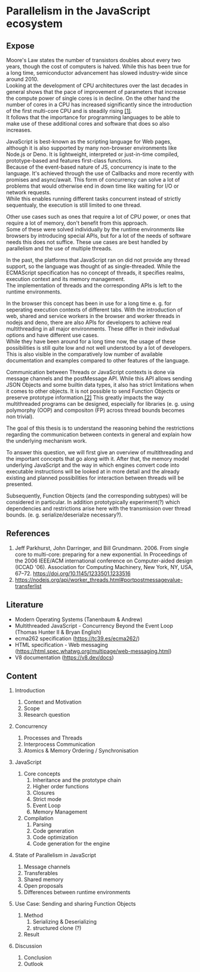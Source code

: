 # Parallelism in the JavaScript ecosystem

  
## Expose
Moore's Law states the number of transistors doubles about every two years, though the cost of computers is halved. While this has been true for a long time, semiconductor advancement has slowed industry-wide since around 2010.  
Looking at the development of CPU architectures over the last decades in general shows that the pace of improvement of parameters that increase the compute power of single cores is in decline.
On the other hand the number of cores in a CPU has increased significantly since the introduction of the first multi-core CPU and is steadily rising [[1]](#references).  
It follows that the importance for programming languages to be able to make use of these additional cores and software that does so also increases.  
  
JavaScript is best-known as the scripting language for Web pages, although it is also supported by many non-browser environments like Node.js or Deno.
It is lightweight, interpreted or just-in-time compiled, prototype-based and features first-class functions.  
Because of the event-based nature of JS, concurrency is inate to the language. 
It's achieved through the use of Callbacks and more recently with promises and async/await.
This form of concurrency can solve a lot of problems that would otherwise end in down time like waiting for I/O or network requests.  
While this enables running different tasks concurrent instead of strictly sequentualy, the execution is still limited to one thread.  
   
Other use cases such as ones that require a lot of CPU power, or ones that require a lot of memory, don't benefit from this approach.  
Some of these were solved individually by the runtime environments like browsers by introducing special APIs, but for a lot of the needs of software needs this does not suffice.
These use cases are best handled by parallelism and the use of multiple threads.  
  
In the past, the platforms that JavaScript ran on did not provide any thread support, so the language was thought of as single-threaded.
While the ECMAScript specification has no concept of threads, it specifies realms, execution context and its memory management.  
The implementation of threads and the corresponding APIs is left to the runtime environments.  
  
In the browser this concept has been in use for a long time e. g. for seperating execution contexts of different tabs.
With the introduction of web, shared and service workers in the browser and worker threads in nodejs and deno, there are also APIs for developers to achieve real multithreading in all major environments. These differ in their indivdual options and have different use cases.  
While they have been around for a long time now, the usage of these possibilities is still quite low and not well understood by a lot of developers.  
This is also visible in the comparatively low number of available documentation and examples compared to other features of the language.  
  
Communication between Threads or JavaScript contexts is done via message channels and the postMessage API. While this API allows sending JSON Objects and some builtin data types, it also has strict limitations when it comes to other objects. It is not possible to send Function Objects or preserve prototype information.[[2]](#references)
This greatly impacts the way multithreaded programs can be designed, especially for libraries (e. g. using polymorphy (OOP) and compositon (FP) across thread bounds becomes non trivial).
  
The goal of this thesis is to understand the reasoning behind the restrictions regarding the communication between contexts in general and explain how the underlying mechanism work.  
   
To answer this question, we will first give an overview of multithreading and the important concepts that go along with it. After that, the memory model underlying JavaScript and the way in which engines convert code into executable instructions will be looked at in more detail and the already existing and planned possibilities for interaction between threads will be presented.  
  
Subsequently, Function Objects (and the corresponding subtypes) will be considered in particular. In addition prototypically experiment(?) which dependencies and restrictions arise here with the transmission over thread bounds. (e. g. serialize/deserialze necessary?).
  
## References
1. Jeff Parkhurst, John Darringer, and Bill Grundmann. 2006. From single core to multi-core: preparing for a new exponential. In Proceedings of the 2006 IEEE/ACM international conference on Computer-aided design (ICCAD '06). Association for Computing Machinery, New York, NY, USA, 67–72. https://doi.org/10.1145/1233501.1233516
2. https://nodejs.org/api/worker_threads.html#portpostmessagevalue-transferlist


## Literature
- Modern Operating Systems (Tanenbaum & Andrew)
- Multithreaded JavaScript - Concurrency Beyond the Event Loop (Thomas Hunter II & Bryan English)
- ecma262 specification (https://tc39.es/ecma262/)
- HTML specification - Web messaging (https://html.spec.whatwg.org/multipage/web-messaging.html)
- V8 documentation (https://v8.dev/docs)

## Content
1. Introduction
   1. Context and Motivation
   2. Scope
   3. Research question

2. Concurrency
   1. Processes and Threads
   2. Interprocess Communication 
   3. Atomics & Memory Ordering / Synchronisation

3. JavaScript
   1. Core concepts
      1. Inheritance and the prototype chain
      2. Higher order functions
      3. Closures
      4. Strict mode
      5. Event Loop
      6. Memory Management
   2. Compilation
      1. Parsing
      2. Code generation
      3. Code optimization
      4. Code generation for the engine

4. State of Parallelism in JavaScript
   1. Message channels
   2. Transferables
   3. Shared memory
   4. Open proposals 
   5. Differences between runtime environments

5. Use Case: Sending and sharing Function Objects
   1. Method 
      1. Serializing & Deserializing
      2. structured clone (?)
   2. Result

6. Discussion
   1. Conclusion
   2. Outlook
